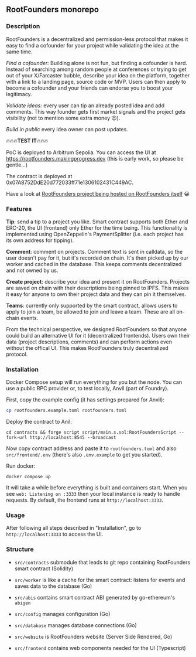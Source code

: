 ## RootFounders monorepo

### Description
RootFounders is a decentralized and permission-less protocol that makes it easy to find a cofounder for your project while validating the idea at the same time.

*Find a cofounder:* Building alone is not fun, but finding a cofounder is hard. Instead of searching among random people at conferences or trying to get out of your X/Farcaster bubble, describe your idea on the platform, together with a link to a landing page, source code or MVP. Users can then apply to become a cofounder and your friends can endorse you to boost your legitimacy.

*Validate ideas:* every user can tip an already posted idea and add comments. This way founder gets first market signals and the project gets visibility (not to mention some extra money 😉).

*Build in public* every idea owner can post updates.

🔥🔥🔥__TEST IT__🔥🔥🔥

PoC is deployed to Arbitrum Sepolia. You can access the UI at https://rootfounders.makingprogress.dev (this is early work, so please be gentle...)

The contract is deployed at 0x07A8752DdE20d772033ff71e1306102431C449AC.

Have a look at [RootFounders project being hosted on RootFounders itself](https://rootfounders.makingprogress.dev/projects/0) 😀

### Features
**Tip**: send a tip to a project you like. Smart contract supports both Ether and ERC-20, the UI (frontend) only Ether for the time being. This functionality is implemented using OpenZeppelin's PaymentSplitter (i.e. each project has its own address for tipping).

**Comment**: comment on projects. Comment text is sent in calldata, so the user doesn't pay for it, but it's recorded on chain. It's then picked up by our worker and cached in the database. This keeps comments decentralized and not owned by us.

**Create project**: describe your idea and present it on RootFounders. Projects are saved on chain with their descriptions being pinned to IPFS. This makes it easy for anyone to own their project data and they can pin it themselves.

**Teams**: currently only supported by the smart contract, allows users to apply to join a team, be allowed to join and leave a team. These are all on-chain events.

From the technical perspective, we designed RootFounders so that anyone could build an alternative UI for it (decentralized frontends).
Users own their data (project descriptions, comments) and can perform actions even without the offical UI. This makes RootFounders truly decentralized protocol.

### Installation
Docker Compose setup will run everything for you but the node. You can use a public RPC provider or, to test locally, Anvil (part of Foundry).

First, copy the example config (it has settings prepared for Anvil):
```bash
cp rootfounders.example.toml rootfounders.toml
```

Deploy the contract to Anil:
```shell
cd contracts && forge script script/main.s.sol:RootFoundersScript --fork-url http://localhost:8545 --broadcast
```

Now copy contract address and paste it to `rootfounders.toml` and also `src/frontend/.env` (there's also `.env.example` to get you started).

Run docker:
```shell
docker compose up
```

It will take a while before everything is built and containers start. When you see `web: Listening on :3333` then your local instance is ready to handle requests.
By default, the frontend runs at `http://localhost:3333`.

### Usage
After following all steps described in "Installation", go to `http://localhost:3333` to access the UI.

### Structure
- `src/contracts` submodule that leads to git repo containing RootFounders smart contract (Solidity)
- `src/worker` is like a cache for the smart contract: listens for events and saves data to the database (Go)

- `src/abis` contains smart contract ABI generated by go-ethereum's `abigen`
- `src/config` manages configuration (Go)
- `src/database` manages database connections (Go)
- `src/website` is RootFounders website (Server Side Rendered, Go)

- `src/frontend` contains web components needed for the UI (Typescript)
